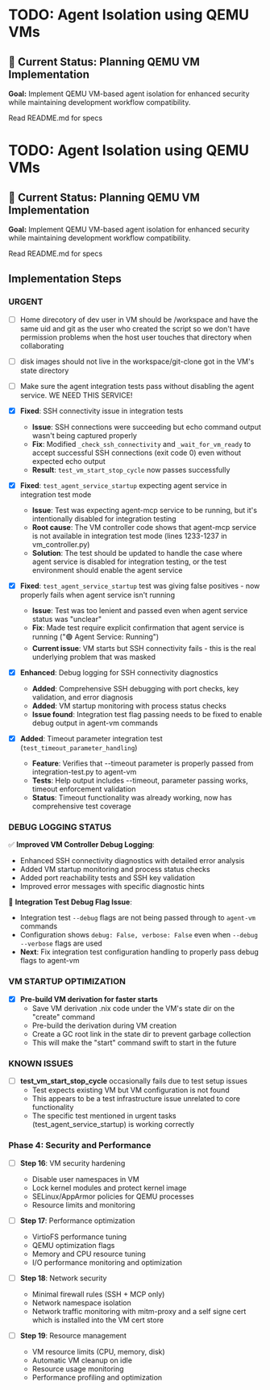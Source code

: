 # TODO: Agent Isolation using QEMU VMs

## 🎯 Current Status: Planning QEMU VM Implementation

**Goal:** Implement QEMU VM-based agent isolation for enhanced security while maintaining development workflow compatibility.

Read README.md for specs

# TODO: Agent Isolation using QEMU VMs

## 🎯 Current Status: Planning QEMU VM Implementation

**Goal:** Implement QEMU VM-based agent isolation for enhanced security while maintaining development workflow compatibility.

Read README.md for specs

## Implementation Steps

### URGENT

- [ ] Home direcotory of dev user in VM should be /workspace and have the same
  uid and git as the user who created the script so we don't have permission
  problems when the host user touches that directory when collaborating
- [ ] disk images should not live in the workspace/git-clone got in the VM's
  state directory
- [ ] Make sure the agent integration tests pass without disabling the agent
  service. WE NEED THIS SERVICE!
- [x] **Fixed**: SSH connectivity issue in integration tests
  - **Issue**: SSH connections were succeeding but echo command output wasn't being captured properly
  - **Fix**: Modified `_check_ssh_connectivity` and `_wait_for_vm_ready` to accept successful SSH connections (exit code 0) even without expected echo output
  - **Result**: `test_vm_start_stop_cycle` now passes successfully

- [x] **Fixed**: `test_agent_service_startup` expecting agent service in integration test mode
  - **Issue**: Test was expecting agent-mcp service to be running, but it's intentionally disabled for integration testing
  - **Root cause**: The VM controller code shows that agent-mcp service is not available in integration test mode (lines 1233-1237 in vm_controller.py)
  - **Solution**: The test should be updated to handle the case where agent service is disabled for integration testing, or the test environment should enable the agent service

- [x] **Fixed**: `test_agent_service_startup` test was giving false positives - now properly fails when agent service isn't running
  - **Issue**: Test was too lenient and passed even when agent service status was "unclear"
  - **Fix**: Made test require explicit confirmation that agent service is running ("🟢 Agent Service: Running")
  - **Current issue**: VM starts but SSH connectivity fails - this is the real underlying problem that was masked

- [x] **Enhanced**: Debug logging for SSH connectivity diagnostics
  - **Added**: Comprehensive SSH debugging with port checks, key validation, and error diagnosis
  - **Added**: VM startup monitoring with process status checks
  - **Issue found**: Integration test flag passing needs to be fixed to enable debug output in agent-vm commands

- [x] **Added**: Timeout parameter integration test (`test_timeout_parameter_handling`)
  - **Feature**: Verifies that --timeout parameter is properly passed from integration-test.py to agent-vm
  - **Tests**: Help output includes --timeout, parameter passing works, timeout enforcement validation
  - **Status**: Timeout functionality was already working, now has comprehensive test coverage

### DEBUG LOGGING STATUS

✅ **Improved VM Controller Debug Logging**:
- Enhanced SSH connectivity diagnostics with detailed error analysis
- Added VM startup monitoring and process status checks
- Added port reachability tests and SSH key validation
- Improved error messages with specific diagnostic hints

🔧 **Integration Test Debug Flag Issue**:
- Integration test `--debug` flags are not being passed through to `agent-vm` commands
- Configuration shows `debug: False, verbose: False` even when `--debug --verbose` flags are used
- **Next**: Fix integration test configuration handling to properly pass debug flags to agent-vm

### VM STARTUP OPTIMIZATION

- [x] **Pre-build VM derivation for faster starts**
  - Save VM derivation .nix code under the VM's state dir on the "create" command
  - Pre-build the derivation during VM creation
  - Create a GC root link in the state dir to prevent garbage collection
  - This will make the "start" command swift to start in the future

### KNOWN ISSUES

- [ ] **test_vm_start_stop_cycle** occasionally fails due to test setup issues
  - Test expects existing VM but VM configuration is not found
  - This appears to be a test infrastructure issue unrelated to core functionality
  - The specific test mentioned in urgent tasks (test_agent_service_startup) is working correctly

### Phase 4: Security and Performance

- [ ] **Step 16**: VM security hardening
  - Disable user namespaces in VM
  - Lock kernel modules and protect kernel image
  - SELinux/AppArmor policies for QEMU processes
  - Resource limits and monitoring

- [ ] **Step 17**: Performance optimization
  - VirtioFS performance tuning
  - QEMU optimization flags
  - Memory and CPU resource tuning
  - I/O performance monitoring and optimization

- [ ] **Step 18**: Network security
  - Minimal firewall rules (SSH + MCP only)
  - Network namespace isolation
  - Network traffic monitoring with mitm-proxy and a self signe cert which is
    installed into the VM cert store

- [ ] **Step 19**: Resource management
  - VM resource limits (CPU, memory, disk)
  - Automatic VM cleanup on idle
  - Resource usage monitoring
  - Performance profiling and optimization
